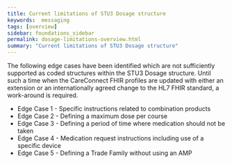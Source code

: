 ```yaml
---
title: Current limitations of STU3 Dosage structure
keywords:  messaging
tags: [overview]
sidebar: foundations_sidebar
permalink: dosage-limitations-overview.html
summary: "Current limitations of STU3 Dosage structure"
---
```




The following edge cases have been identified which are not sufficiently supported as coded structures within the STU3 Dosage structure. Until such a time when the CareConnect FHIR profiles are updated with either an extension or an internationally agreed change to the HL7 FHIR standard, a work-around is required.

  * Edge Case 1 - Specific instructions related to combination products
  * Edge Case 2 - Defining a maximum dose per course
  * Edge Case 3 - Defining a period of time where medication should not be taken
  * Edge Case 4 - Medication request instructions including use of a specific device
  * Edge Case 5 - Defining a Trade Family without using an AMP
